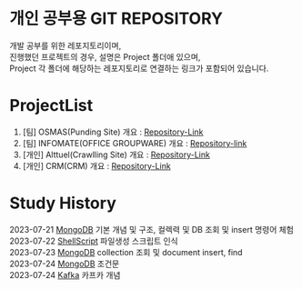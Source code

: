 # 개인 공부용 GIT REPOSITORY

개발 공부를 위한 레포지토리이며,  
진행했던 프로젝트의 경우, 설명은 Project 폴더애 있으며,  
Project 각 폴더에 해당하는 레포지토리로 연결하는 링크가 포함되어 있습니다.


# ProjectList
1. [팀] OSMAS(Punding Site) 개요 : [Repository-Link](./Project/OSMAS/)
2. [팀] INFOMATE(OFFICE GROUPWARE) 개요 : [Repository-link](./Project/INFOMATE/)
3. [개인] Alttuel(Crawlling Site) 개요 : [Repository-Link](./Project/alttuel/)
4. [개인] CRM(CRM) 개요 : [Repository-Link](./Project/CRM/)



# Study History
2023-07-21 [MongoDB](./DB//NOSQL/MongoDB/) 기본 개념 및 구조, 컬렉력 및 DB 조회 및 insert 명령어 체험  
2023-07-22 [ShellScript](./Langauge/ShellScript/) 파일생성 스크립트 인식  
2023-07-23 [MongoDB](./DB//NOSQL/MongoDB/) collection 조회 및 document insert, find   
2023-07-24 [MongoDB](./DB//NOSQL/MongoDB/) 조건문  
2023-07-24 [Kafka](./Platform/Kafka/) 카프카 개념  

